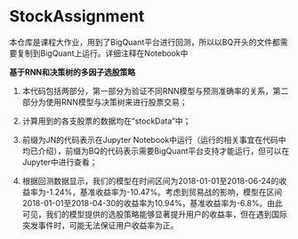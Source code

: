# StockAssignment

本仓库是课程大作业，用到了BigQuant平台进行回测，所以以BQ开头的文件都需要复制到BigQuant上运行。详细注释在Notebook中

**基于RNN和决策树的多因子选股策略**

1. 本代码包括两部分，第一部分为验证不同RNN模型与预测准确率的关系，第二部分为使用RNN模型与决策树来进行股票交易；

2. 计算用到的各支股票的数据均在“stockData”中；

3. 前缀为JN的代码表示在Jupyter Notebook中运行（运行的相关事宜在代码中均已介绍），前缀为BQ的代码表示需要BigQuant平台支持才能运行，但可以在Jupyter中进行查看；

4. 根据回测数据显示，我们的模型在时间区间为2018-01-01至2018-06-24的收益率为-1.24%，基准收益率为-10.47%。考虑到贸易战的影响，模型在区间2018-01-01至2018-04-30的收益率为10.94%，基准收益率为-6.8%。由此可见，我们的模型提供的选股策略能够显著提升用户的收益率，但在遇到国际突发事件时，可能无法保证用户收益率为正。
